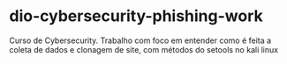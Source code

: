 # dio-cybersecurity-phishing-work
Curso de Cybersecurity. Trabalho com foco em entender como é feita a coleta de dados e clonagem de site, com métodos do setools no kali linux
